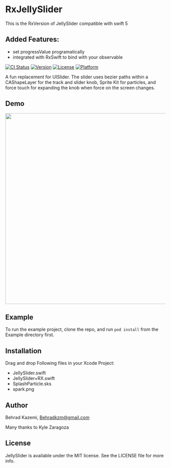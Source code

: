 # RxJellySlider

This is the RxVersion of JellySlider compatible with swift 5

## Added Features:
- set progressValue programatically
- integrated with RxSwift to bind with your observable<Float>

[![CI Status](http://img.shields.io/travis/popwarsweet/JellySlider.svg?style=flat)](https://travis-ci.org/popwarsweet/JellySlider)
[![Version](https://img.shields.io/cocoapods/v/JellySlider.svg?style=flat)](http://cocoapods.org/pods/JellySlider)
[![License](https://img.shields.io/cocoapods/l/JellySlider.svg?style=flat)](http://cocoapods.org/pods/JellySlider)
[![Platform](https://img.shields.io/cocoapods/p/JellySlider.svg?style=flat)](http://cocoapods.org/pods/JellySlider)

A fun replacement for UISlider. The slider uses bezier paths within a CAShapeLayer for the track and slider knob, Sprite Kit for particles, and force touch for expanding the knob when force on the screen changes.

## Demo
<img src="https://github.com/popwarsweet/JellySlider/blob/master/demo.gif" width="600">

## Example

To run the example project, clone the repo, and run `pod install` from the Example directory first.

## Installation

Drag and drop Following files in your Xcode Project:

- JellySlider.swift
- JellySlider+RX.swift
- SplashParticle.sks
- spark.png

## Author
Behrad Kazemi, Behradkzm@gmail.com

Many thanks to Kyle Zaragoza

## License

JellySlider is available under the MIT license. See the LICENSE file for more info.
